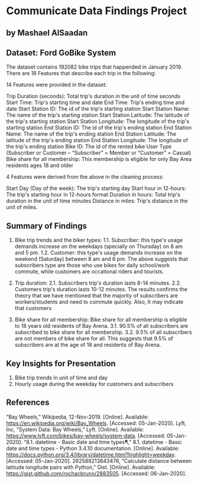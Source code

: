 # Communicate Data Findings Project
## by Mashael AlSaadan


## Dataset: Ford GoBike System

  The dataset contains 192082 bike trips that happended in January 2019. There are 18 Features that describe each trip in the following:

14 Features were provided in the dataset:

Trip Duration (seconds): Total trip's duration in the unit of time seconds
Start Time: Trip's starting time and date
End Time: Trip's ending time and date
Start Station ID: The id of the trip's starting station
Start Station Name: The name of the trip's starting station
Start Station Latitude: The latitude of the trip's starting station
Start Station Longitude: The longitude of the trip's starting station
End Station ID: The id of the trip's ending station
End Station Name: The name of the trip's ending station
End Station Latitude: The latitude of the trip's ending station
End Station Longitude: The longitude of the trip's ending station
Bike ID: The id of the rented bike
User Type (Subscriber or Customer – “Subscriber” = Member or “Customer” = Casual)
Bike share for all membership: This membership is eligible for only Bay Area residents ages 18 and older
        
4 Features were derived from the above in the cleaning process:

Start Day (Day of the week): The trip's starting day
Start hour in 12-hours: The trip's starting hour in 12-hours format
Duration in hours: Total trip's duration in the unit of time minutes
Distance in miles: Trip's distance in the unit of miles. 


## Summary of Findings
1. Bike trip trends and the biker types: 
   1.1. Subscriber: this type's usage demands increase on the weekdays (specially on Thursday) on 8 am and 5 pm.
   1.2. Customer: this type's usage demands increase on the weekend (Saturday) between 8 am and 6 pm.
   The above suggests that subscribers type are those who use bikes for daily school/work commute, while customers are occational riders and tourists.
        
2. Trip duration:
   2.1. Subscribers trip's duration lasts 8-14 minutes.
   2.2. Customers trip's duration lasts 10-12 minutes.
   The results confirms the theory that we have mentioned that the majority of subscribers are workers/students and need to commute quickly. Also, It may indicate that customers 
        
3. Bike share for all membership:
   Bike share for all membership is eligible to 18 years old residents of Bay Arena.
   3.1. 90.5% of all subscribers are subscribed to bike share for all membership.
   3.2. 9.5% of all subscribers are not members of bike share for all.
   This suggests that 9.5% of subscribers are at the age of 18 and residents of Bay Arena.

## Key Insights for Presentation

   1. Bike trip trends in unit of time and day
   2. Hourly usage during the weekday for customers and subscribers

## References
    
  “Bay Wheels,” Wikipedia, 12-Nov-2019. [Online]. Available: https://en.wikipedia.org/wiki/Bay_Wheels. [Accessed: 05-Jan-2020].
  Lyft, Inc, “System Data: Bay Wheels,” Lyft. [Online]. Available: https://www.lyft.com/bikes/bay-wheels/system-data. [Accessed: 05-Jan-2020].
  “8.1. datetime - Basic date and time types¶,” 8.1. datetime - Basic date and time types - Python 3.4.10 documentation. [Online]. Available: https://docs.python.org/3.4/library/datetime.html?highlight=weekday. [Accessed: 05-Jan-2020].
    262588213843476, “Calculate distance between latitude longitude pairs with Python,” Gist. [Online]. Available: https://gist.github.com/rochacbruno/2883505. [Accessed: 06-Jan-2020].
